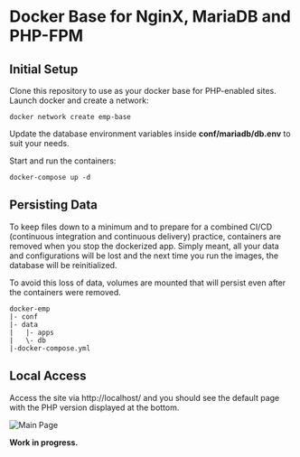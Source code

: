 # Docker Base for NginX, MariaDB and PHP-FPM

## Initial Setup

Clone this repository to use as your docker base for PHP-enabled sites. Launch docker and create a network:

```
docker network create emp-base
```

Update the database environment variables inside **conf/mariadb/db.env** to suit your needs.

Start and run the containers:

```
docker-compose up -d
```

## Persisting Data

To keep files down to a minimum and to prepare for a combined CI/CD (continuous integration and continuous delivery) practice, containers are removed when you stop the dockerized app. Simply meant, all your data and configurations will be lost and the next time you run the images, the database will be reinitialized.

To avoid this loss of data, volumes are mounted that will persist even after the containers were removed.

```
docker-emp
|- conf
|- data
|   |- apps
|   \- db
|-docker-compose.yml
```

## Local Access

Access the site via http://localhost/ and you should see the default page with the PHP version displayed at the bottom.

![Main Page](https://github.com/reine/docker-emp/tree/master/conf/screenshot.png "Main Page")

**Work in progress.**